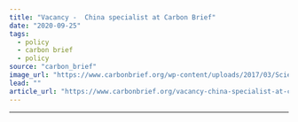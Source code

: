 ```yaml
---
title: "Vacancy -  China specialist at Carbon Brief"
date: "2020-09-25"
tags: 
  - policy
  - carbon brief
  - policy
source: "carbon_brief"
image_url: "https://www.carbonbrief.org/wp-content/uploads/2017/03/Science-Writer-Vacancy-hero-107x71.jpg"
lead: ""
article_url: "https://www.carbonbrief.org/vacancy-china-specialist-at-carbon-brief"
---
```


---
